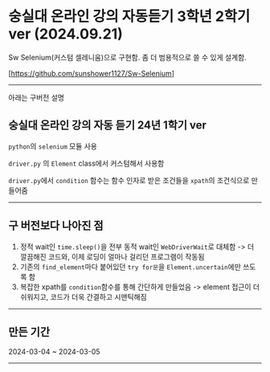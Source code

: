 # 숭실대 온라인 강의 자동듣기 3학년 2학기 ver (2024.09.21)

Sw Selenium(커스텀 셀레니움)으로 구현함.
좀 더 범용적으로 쓸 수 있게 설계함.

[https://github.com/sunshower1127/Sw-Selenium]

---

아래는 구버전 설명

## 숭실대 온라인 강의 자동 듣기 24년 1학기 ver

`python`의 `selenium` 모듈 사용

`driver.py` 의 `Element` class에서 커스텀해서 사용함

`driver.py`에서 `condition` 함수는 함수 인자로 받은 조건들을 `xpath`의 조건식으로 만들어줌

---

## 구 버전보다 나아진 점

1. 정적 wait인 `time.sleep()`을 전부 동적 wait인 `WebDriverWait`로 대체함
   -> 더 깔끔해진 코드와, 이제 로딩이 얼마나 걸리던 프로그램이 작동됨
2. 기존의 `find_element`마다 붙어있던 `try for문`을 `Element.uncertain`에만 쓰도록 함
3. 복잡한 xpath를 `condition`함수를 통해 간단하게 만들었음
   -> element 접근이 더 쉬워지고, 코드가 더욱 간결하고 시맨틱해짐

---

## 만든 기간

2024-03-04 ~ 2024-03-05

---
